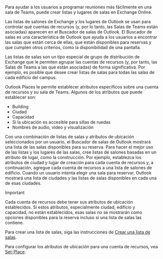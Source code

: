 
Para ayudar a los usuarios a programar reuniones más fácilmente en una sala de Teams, puede crear listas y lugares de salas en Exchange Online. 

Las listas de salones de Exchange y los lugares de Outlook se usan para controlar qué cuentas de recursos (y, por lo tanto, las Salas de Teams están asociadas) aparecen en el Buscador de salas de Outlook. El Buscador de salas es una característica de Outlook que ayuda a los usuarios a encontrar las salas que están cerca de ellas, que están disponibles para reservas y que cumplen otros criterios, como la disponibilidad de una pantalla.

Las listas de salas son un tipo especial de grupo de distribución de Exchange que le permiten agrupar las cuentas de recursos (y, por tanto, las Salas de Teams a las que están asociadas) de forma significativa. Por ejemplo, es posible que desee crear listas de salas para todas las salas de cada edificio del campus.

Outlook Places le permite establecer atributos específicos sobre una cuenta de recursos y su sala de Teams. Algunos de los atributos que puede establecer son:

- Building
- Ciudad
- Capacidad
- Si la ubicación es accesible para sillas de ruedas
- Nombres de audio, vídeo y visualización

Con una combinación de listas de salas y atributos de ubicación seleccionados por un usuario, el Buscador de salas de Outlook mostrará una lista de las salas disponibles para su reserva. Para hacer el mejor uso de las listas y los lugares de las salas, cree listas de salones basadas en un atributo de lugar, como la construcción. Por ejemplo, establezca los atributos de ciudad y lugar de creación para cada cuenta de recursos y, a continuación, agregue cada cuenta de recursos a una lista de salones de edificio. Cuando un usuario intenta elegir una sala para reservar, Outlook mostrará una lista de ciudades y las listas de salas disponibles en cada una de esas ciudades.

> [!IMPORTANT]
> Cada cuenta de recursos debe tener sus atributos de ubicación establecidos. Si estos atributos, especialmente ciudad, edificio y capacidad, no están establecidos, esas salas no se mostrarán como opciones disponibles para la reserva incluso si una lista de salas las contiene.

Para crear una lista de salas, siga las instrucciones de [Crear una lista de salas](/exchange/recipients/room-mailboxes?view=exchserver-2019&preserve-view=true#create-a-room-list).

Para configurar los atributos de ubicación para una cuenta de recursos, vea [Set-Place](/powershell/module/exchange/set-place).
